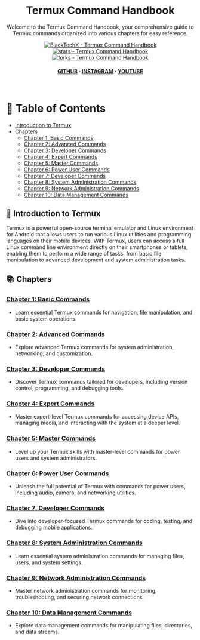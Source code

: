 <div align="center">

  <h1>Termux Command Handbook</h1>
  
  <p>
    Welcome to the Termux Command Handbook, your comprehensive guide to Termux commands organized into various chapters for easy reference.
  </p>

  <!-- Badges -->
  <p>
    <a href="https://github.com/BlackTechX011/Termux-Command-Handbook" title="Go to GitHub repo"><img src="https://img.shields.io/static/v1?label=BlackTechX&message=Termux-Command-Handbook&color=blue&logo=github" alt="BlackTechX - Termux Command Handbook"></a>
    <a href="https://github.com/BlackTechX011/Termux-Command-Handbook"><img src="https://img.shields.io/github/stars/BlackTechX011/Termux-Command-Handbook?style=social" alt="stars - Termux Command Handbook"></a>
    <a href="https://github.com/BlackTechX011/Termux-Command-Handbook"><img src="https://img.shields.io/github/forks/BlackTechX011/Termux-Command-Handbook?style=social" alt="forks - Termux Command Handbook"></a>
  </p>

  <h4>
    <a href="https://www.GitHub.com/BlackTechX011/">GITHUB</a>
    <span> · </span>
    <a href="https://www.instagram.com/BlackTechX011/">INSTAGRAM</a>
    <span> · </span>
    <a href="https://www.youtube.com/@BlackTechX_">YOUTUBE</a>
  </h4>
</div>

<br />

<!-- Table of Contents -->
# :notebook_with_decorative_cover: Table of Contents

- [Introduction to Termux](#star2-introduction-to-termux)
- [Chapters](#books-chapters)
  - [Chapter 1: Basic Commands](#chapter-1-basic-commands)
  - [Chapter 2: Advanced Commands](#chapter-2-advanced-commands)
  - [Chapter 3: Developer Commands](#chapter-3-developer-commands)
  - [Chapter 4: Expert Commands](#chapter-4-expert-commands)
  - [Chapter 5: Master Commands](#chapter-5-master-commands)
  - [Chapter 6: Power User Commands](#chapter-6-power-user-commands)
  - [Chapter 7: Developer Commands](#chapter-7-developer-commands)
  - [Chapter 8: System Administration Commands](#chapter-8-system-administration-commands)
  - [Chapter 9: Network Administration Commands](#chapter-9-network-administration-commands)
  - [Chapter 10: Data Management Commands](#chapter-10-data-management-commands)

<!-- Introduction to Termux -->
## :star2: Introduction to Termux

Termux is a powerful open-source terminal emulator and Linux environment for Android that allows users to run various Linux utilities and programming languages on their mobile devices. With Termux, users can access a full Linux command line environment directly on their smartphones or tablets, enabling them to perform a wide range of tasks, from basic file manipulation to advanced development and system administration tasks.

<!-- Chapters -->
## :books: Chapters

### [Chapter 1: Basic Commands](Chapter1.md)
- Learn essential Termux commands for navigation, file manipulation, and basic system operations.

### [Chapter 2: Advanced Commands](Chapter2.md)
- Explore advanced Termux commands for system administration, networking, and customization.

### [Chapter 3: Developer Commands](Chapter3.md)
- Discover Termux commands tailored for developers, including version control, programming, and debugging tools.

### [Chapter 4: Expert Commands](Chapter4.md)
- Master expert-level Termux commands for accessing device APIs, managing media, and interacting with the system at a deeper level.

### [Chapter 5: Master Commands](Chapter5.md)
- Level up your Termux skills with master-level commands for power users and system administrators.

### [Chapter 6: Power User Commands](Chapter6.md)
- Unleash the full potential of Termux with commands for power users, including audio, camera, and networking utilities.

### [Chapter 7: Developer Commands](Chapter7.md)
- Dive into developer-focused Termux commands for coding, testing, and debugging mobile applications.

### [Chapter 8: System Administration Commands](Chapter8.md)
- Learn essential system administration commands for managing files, users, and system settings.

### [Chapter 9: Network Administration Commands](Chapter9.md)
- Master network administration commands for monitoring, troubleshooting, and securing network connections.

### [Chapter 10: Data Management Commands](Chapter10.md)
- Explore data management commands for manipulating files, directories, and data streams. 
